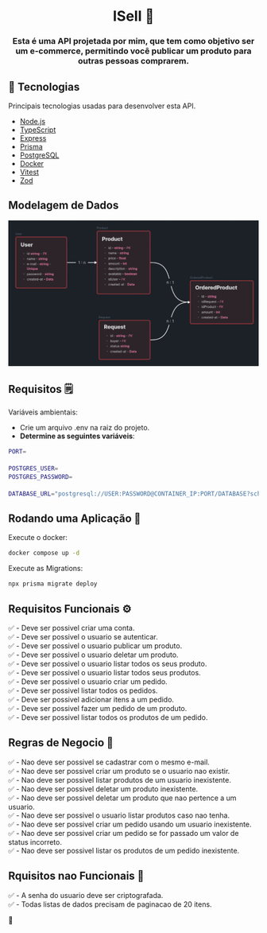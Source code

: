 <h1 align="center">
   ISell 🤝
</h1>

<h3 align="center">
  Esta é uma API projetada por mim, que tem como objetivo ser um e-commerce, permitindo você publicar um produto para outras pessoas comprarem.
</h3>

## 🚀 Tecnologias

Principais tecnologias usadas para desenvolver esta API.

- [Node.js](https://nodejs.org/en/)
- [TypeScript](https://www.typescriptlang.org/)
- [Express](https://expressjs.com/pt-br/)
- [Prisma](https://www.prisma.io/)
- [PostgreSQL](https://www.postgresql.org/)
- [Docker](https://www.docker.com/)
- [Vitest](https://vitest.dev/)
- [Zod](https://github.com/colinhacks/zod)

## Modelagem de Dados

![image](modelagem.png)


## Requisitos 🗒️

Variáveis ​​ambientais:
- Crie um arquivo .env na raiz do projeto. 
- **Determine as seguintes variáveis**:

```sh
PORT=

POSTGRES_USER=
POSTGRES_PASSWORD=

DATABASE_URL="postgresql://USER:PASSWORD@CONTAINER_IP:PORT/DATABASE?schema=public"
```

## Rodando uma Aplicação 🚀

Execute o docker:
```sh
docker compose up -d
```
Execute as Migrations:
```sh
npx prisma migrate deploy
```

## Requisitos Funcionais ⚙️

✅ - Deve ser possivel criar uma conta.<br>
✅ - Deve ser possivel o usuario se autenticar.<br>
✅ - Deve ser possivel o usuario publicar um produto.<br>
✅ - Deve ser possivel o usuario deletar um produto.<br>
✅ - Deve ser possivel o usuario listar todos os seus produto.<br>
✅ - Deve ser possivel o usuario listar todos seus produtos.<br>
✅ - Deve ser possivel o usuario criar um pedido.<br>
✅ - Deve ser possivel listar todos os pedidos.<br>
✅ - Deve ser possivel adicionar itens a um pedido.<br>
✅ - Deve ser possivel fazer um pedido de um produto.<br>
✅ - Deve ser possivel listar todos os produtos de um pedido. <br>

## Regras de Negocio 👔

✅ - Nao deve ser possivel se cadastrar com o mesmo e-mail.<br>
✅ - Nao deve ser possivel criar um produto se o usuario nao existir.<br>
✅ - Nao deve ser possivel listar produtos de um usuario inexistente.<br>
✅ - Nao deve ser possivel deletar um produto inexistente.<br>
✅ - Nao deve ser possivel deletar um produto que nao pertence a um usuario.<br>
✅ - Nao deve ser possivel o usuario listar produtos caso nao tenha.<br>
✅ - Nao deve ser possivel criar um pedido usando um usuario inexistente.<br>
✅ - Nao deve ser possivel criar um pedido se for passado um valor de status incorreto.<br>
✅ - Nao deve ser possivel listar os produtos de um pedido inexistente.<br>


## Rquisitos nao Funcionais 🔧

✅ - A senha do usuario deve ser criptografada.<br>
✅ - Todas listas de dados precisam de paginacao de 20 itens.



🔰